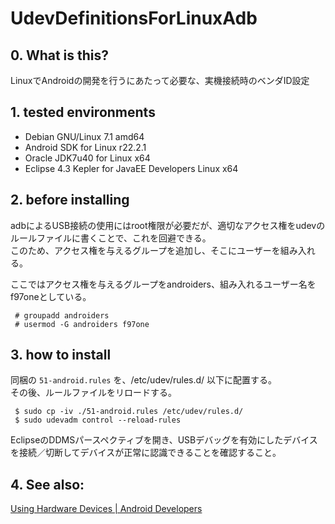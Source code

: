 UdevDefinitionsForLinuxAdb
==========================

## 0. What is this?
LinuxでAndroidの開発を行うにあたって必要な、実機接続時のベンダID設定

## 1. tested environments

* Debian GNU/Linux 7.1 amd64
* Android SDK for Linux r22.2.1
* Oracle JDK7u40 for Linux x64
* Eclipse 4.3 Kepler for JavaEE Developers Linux x64

## 2. before installing

adbによるUSB接続の使用にはroot権限が必要だが、適切なアクセス権をudevのルールファイルに書くことで、これを回避できる。<br />
このため、アクセス権を与えるグループを追加し、そこにユーザーを組み入れる。

ここではアクセス権を与えるグループをandroiders、組み入れるユーザー名をf97oneとしている。

```
 # groupadd androiders
 # usermod -G androiders f97one
```

## 3. how to install

同梱の `51-android.rules` を、/etc/udev/rules.d/ 以下に配置する。<br />
その後、ルールファイルをリロードする。

```
 $ sudo cp -iv ./51-android.rules /etc/udev/rules.d/
 $ sudo udevadm control --reload-rules
```

EclipseのDDMSパースペクティブを開き、USBデバッグを有効にしたデバイスを接続／切断してデバイスが正常に認識できることを確認すること。

## 4. See also:

[Using Hardware Devices | Android Developers](http://developer.android.com/intl/ja/tools/device.html)

